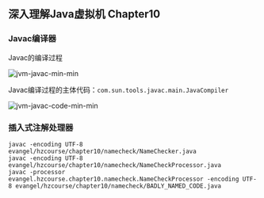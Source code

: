 ## 深入理解Java虚拟机 Chapter10

### Javac编译器
Javac的编译过程

![jvm-javac-min-min](https://s0.wailian.download/2019/04/22/jvm-javac-min-min.png)

Javac编译过程的主体代码：`com.sun.tools.javac.main.JavaCompiler`

![jvm-javac-code-min-min](https://s0.wailian.download/2019/04/22/jvm-javac-code-min-min.png)

### 插入式注解处理器
```
javac -encoding UTF-8 evangel/hzcourse/chapter10/namecheck/NameChecker.java
javac -encoding UTF-8 evangel/hzcourse/chapter10/namecheck/NameCheckProcessor.java
javac -processor evangel.hzcourse.chapter10.namecheck.NameCheckProcessor -encoding UTF-8 evangel/hzcourse/chapter10/namecheck/BADLY_NAMED_CODE.java
```
